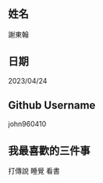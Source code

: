 姓名
----
謝東翰

日期
----
2023/04/24

Github Username
---------------
john960410

我最喜歡的三件事
---------------
打傳說 睡覺 看書